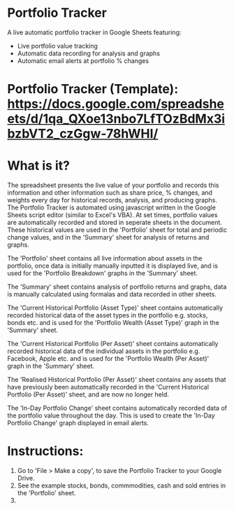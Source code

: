# Portfolio Tracker
A live automatic portfolio tracker in Google Sheets featuring:
  - Live portfolio value tracking
  - Automatic data recording for analysis and graphs
  - Automatic email alerts at portfolio % changes
  
# Portfolio Tracker (Template): https://docs.google.com/spreadsheets/d/1qa_QXoe13nbo7LfTOzBdMx3ibzbVT2_czGgw-78hWHI/
  
# What is it?
The spreadsheet presents the live value of your portfolio and records this information and other information such as share price, % changes, and weights every day for historical records, analysis, and producing graphs. The Portfolio Tracker is automated using javascript written in the Google Sheets script editor (similar to Excel's VBA). At set times, portfolio values are automatically recorded and stored in seperate sheets in the document. These historical values are used in the 'Portfolio' sheet for total and periodic change values, and in the 'Summary' sheet for analysis of returns and graphs.

The 'Portfolio' sheet contains all live information about assets in the portfolio, once data is initially manually inputted it is displayed live, and is used for the 'Portfolio Breakdown' graphs in the 'Summary' sheet. 

The 'Summary' sheet contains analysis of portfolio returns and graphs, data is manually calculated using formalas and data recorded in other sheets.

The 'Current Historical Portfolio (Asset Type)' sheet contains automatically recorded historical data of the asset types in the portfolio e.g. stocks, bonds etc. and is used for the 'Portfolio Wealth (Asset Type)' graph in the 'Summary' sheet. 

The 'Current Historical Portfolio (Per Asset)' sheet contains automatically recorded historical data of the individual assets in the portfolio e.g. Facebook, Apple etc. and is used for the 'Portfolio Wealth (Per Asset)' graph in the 'Summary' sheet. 

The 'Realised Historical Portfolio (Per Asset)' sheet contains any assets that have previously been automatically recorded in the 'Current Historical Portfolio (Per Asset)' sheet, and are now no longer held.

The 'In-Day Portfolio Change' sheet contains automatically recorded data of the portfolio value throughout the day. This is used to create the 'In-Day Portfolio Change' graph displayed in email alerts.

# Instructions:
1) Go to 'File > Make a copy', to save the Portfolio Tracker to your Google Drive.
2) See the example stocks, bonds, commmodities, cash and sold entries in the 'Portfolio' sheet.
3) 

